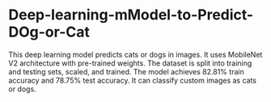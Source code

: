 # Deep-learning-mModel-to-Predict-DOg-or-Cat
This deep learning model predicts cats or dogs in images. It uses MobileNet V2 architecture with pre-trained weights. The dataset is split into training and testing sets, scaled, and trained. The model achieves 82.81% train accuracy and 78.75% test accuracy. It can classify custom images as cats or dogs.
